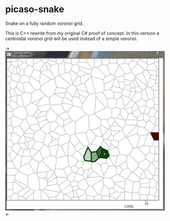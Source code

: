 # picaso-snake
Snake on a fully random voronoi grid.

This is C++ rewrite from my original C# proof of concept.
In this version a centroidal voronoi grid will be used
instead of a simple voronoi.

->![snake](picaso-snake.gif 'Picaso Snake - proof of concept')<-
